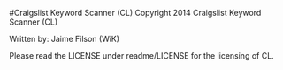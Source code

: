 #Craigslist Keyword Scanner (CL)
Copyright 2014 Craigslist Keyword Scanner (CL)

Written by: Jaime Filson (WiK)

Please read the LICENSE under readme/LICENSE for the licensing of CL. 
